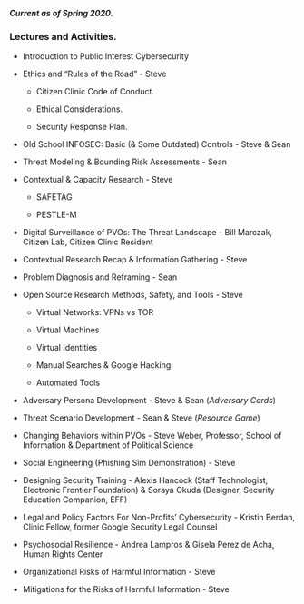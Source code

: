 
**_Current as of Spring 2020._**

### **Lectures and Activities.**


* Introduction to Public Interest Cybersecurity

* Ethics and “Rules of the Road” - Steve

	* Citizen Clinic Code of Conduct. 

	* Ethical Considerations.

	* Security Response Plan.

* Old School INFOSEC: Basic (& Some Outdated) Controls - Steve & Sean

* Threat Modeling & Bounding Risk Assessments - Sean 

* Contextual & Capacity Research - Steve

	* SAFETAG

	* PESTLE-M

* Digital Surveillance of PVOs: The Threat Landscape - Bill Marczak, Citizen Lab, Citizen Clinic Resident

* Contextual Research Recap & Information Gathering - Steve

* Problem Diagnosis and Reframing - Sean

* Open Source Research Methods, Safety, and Tools - Steve

	* Virtual Networks: VPNs vs TOR

	* Virtual Machines

	* Virtual Identities

	* Manual Searches & Google Hacking

	* Automated Tools

* Adversary Persona Development - Steve & Sean (_Adversary Cards_)

* Threat Scenario Development - Sean & Steve (_Resource Game_)

* Changing Behaviors within PVOs - Steve Weber, Professor, School of Information & Department of Political Science

* Social Engineering (Phishing Sim Demonstration) - Steve

* Designing Security Training - Alexis Hancock (Staff Technologist, Electronic Frontier Foundation) & Soraya Okuda (Designer, Security Education Companion, EFF)

* Legal and Policy Factors For Non-Profits’ Cybersecurity - Kristin Berdan, Clinic Fellow, former Google Security Legal Counsel

* Psychosocial Resilience - Andrea Lampros & Gisela Perez de Acha, Human Rights Center

* Organizational Risks of Harmful Information - Steve

* Mitigations for the Risks of Harmful Information - Steve

